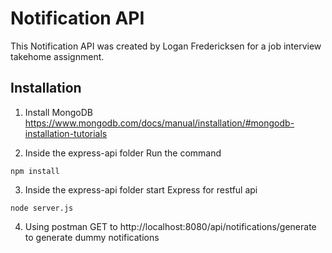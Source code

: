 # Notification API

This Notification API was created by Logan Fredericksen for a job interview takehome assignment.

## Installation

1. Install MongoDB https://www.mongodb.com/docs/manual/installation/#mongodb-installation-tutorials

2. Inside the express-api folder Run the command

```
npm install
```

3. Inside the express-api folder start Express for restful api

```
node server.js
```

4. Using postman GET to http://localhost:8080/api/notifications/generate to generate dummy notifications
